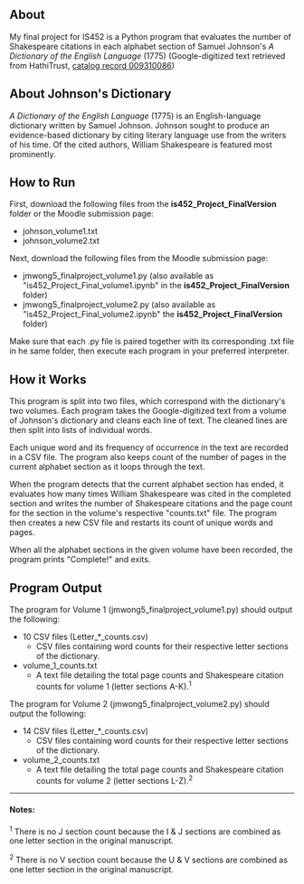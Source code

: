 
## About
My final project for IS452 is a Python program that evaluates the number of Shakespeare citations in each alphabet section of Samuel Johnson's *A Dictionary of the English Language* (1775) (Google-digitized text retrieved from HathiTrust, [catalog record 009310086](<https://catalog.hathitrust.org/Record/009310086>))




## About Johnson's Dictionary
*A Dictionary of the English Language* (1775) is an English-language dictionary written by Samuel Johnson. Johnson sought to produce an evidence-based dictionary by citing literary language use from the writers of his time. Of the cited authors, William Shakespeare is featured most prominently.




## How to Run
First, download the following files from the **is452_Project_FinalVersion** folder or the Moodle submission page:
* johnson\_volume1.txt
* johnson\_volume2.txt

Next, download the following files from the Moodle submission page:
* jmwong5_finalproject_volume1.py (also available as "is452_Project_Final_volume1.ipynb" in the **is452_Project_FinalVersion** folder)
* jmwong5_finalproject_volume2.py (also available as "is452_Project_Final_volume2.ipynb" the **is452_Project_FinalVersion** folder)

Make sure that each .py file is paired together with its corresponding .txt file in he same folder, then execute each program in your preferred interpreter.


## How it Works
This program is split into two files, which correspond with the dictionary's two volumes. Each program takes the Google-digitized text from a volume of Johnson's dictionary and cleans each line of text. The cleaned lines are then split into lists of individual words.

Each unique word and its frequency of occurrence in the text are recorded in a CSV file. The program also keeps count of the number of pages in the current alphabet section as it loops through the text.

When the program detects that the current alphabet section has ended, it evaluates how many times William Shakespeare was cited in the completed section and writes the number of Shakespeare citations and the page count for the section in the volume's respective "counts.txt" file. The program then creates a new CSV file and restarts its count of unique words and pages.

When all the alphabet sections in the given volume have been recorded, the program prints "Complete!" and exits.




## Program Output

The program for Volume 1 (jmwong5_finalproject_volume1.py) should output the following:
* 10 CSV files (Letter\_*\_counts.csv)
  * CSV files containing word counts for their respective letter sections of the dictionary.
* volume\_1\_counts.txt
  * A text file detailing the total page counts and Shakespeare citation counts for volume 1 (letter sections A-K).<sup>1</sup>

The program for Volume 2 (jmwong5_finalproject_volume2.py) should output the following:
* 14 CSV files (Letter\_*\_counts.csv)
  * CSV files containing word counts for their respective letter sections of the dictionary.
* volume\_2\_counts.txt
  * A text file detailing the total page counts and Shakespeare citation counts for volume 2 (letter sections L-Z).<sup>2</sup>



***

#### Notes:

<sup>1</sup> There is no J section count because the I & J sections are combined as one letter section in the original manuscript.

<sup>2</sup> There is no V section count because the U & V sections are combined as one letter section in the original manuscript.
